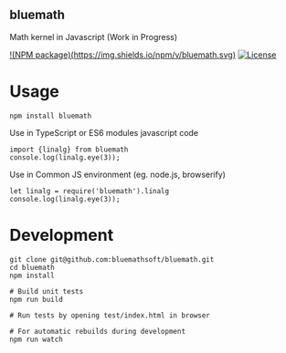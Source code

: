 
## bluemath

Math kernel in Javascript (Work in Progress)

[!(NPM package)(https://img.shields.io/npm/v/bluemath.svg)](https://www.npmjs.com/package/bluemath)
[![License](https://img.shields.io/badge/license-AGPL3-blue.svg)](LICENSE.txt)

Usage
===

    npm install bluemath

Use in TypeScript or ES6 modules javascript code

    import {linalg} from bluemath
    console.log(linalg.eye(3));

Use in Common JS environment (eg. node.js, browserify)

    let linalg = require('bluemath').linalg
    console.log(linalg.eye(3));

Development
===

    git clone git@github.com:bluemathsoft/bluemath.git
    cd bluemath
    npm install

    # Build unit tests
    npm run build

    # Run tests by opening test/index.html in browser

    # For automatic rebuilds during development
    npm run watch
